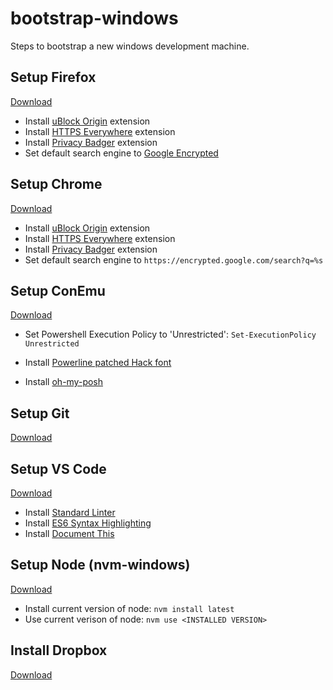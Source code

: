 # bootstrap-windows
Steps to bootstrap a new windows development machine.

## Setup Firefox
[Download](https://www.mozilla.org/en-US/firefox/new/)
* Install [uBlock Origin](https://addons.mozilla.org/en-US/firefox/addon/ublock-origin/) extension
* Install [HTTPS Everywhere](https://addons.mozilla.org/en-US/firefox/addon/https-everywhere/) extension
* Install [Privacy Badger](https://addons.mozilla.org/en-US/firefox/addon/privacy-badger-firefox/) extension
* Set default search engine to [Google Encrypted](https://addons.mozilla.org/en-US/firefox/addon/google-encrypted-1/?src=search)

## Setup Chrome
[Download](https://www.google.com/chrome/)
* Install [uBlock Origin](https://chrome.google.com/webstore/detail/ublock-origin/cjpalhdlnbpafiamejdnhcphjbkeiagm?hl=en) extension
* Install [HTTPS Everywhere](https://chrome.google.com/webstore/detail/https-everywhere/gcbommkclmclpchllfjekcdonpmejbdp) extension
* Install [Privacy Badger](https://chrome.google.com/webstore/detail/privacy-badger/pkehgijcmpdhfbdbbnkijodmdjhbjlgp?hl=en-US) extension
* Set default search engine to ```https://encrypted.google.com/search?q=%s```

## Setup ConEmu
[Download](https://www.fosshub.com/ConEmu.html)
* Set Powershell Execution Policy to 'Unrestricted': ```Set-ExecutionPolicy Unrestricted```

* Install [Powerline patched Hack font](https://github.com/powerline/fonts/tree/master/Hack)

* Install [oh-my-posh](https://github.com/JanJoris/oh-my-posh#installation)

## Setup Git
[Download](https://git-scm.com/)

## Setup VS Code
[Download](https://www.visualstudio.com/en-us/products/code-vs.aspx)
* Install [Standard Linter](https://marketplace.visualstudio.com/items?itemName=shinnn.standard)
* Install [ES6 Syntax Highlighting](https://marketplace.visualstudio.com/items?itemName=dzannotti.vscode-babel-coloring)
* Install [Document This](https://marketplace.visualstudio.com/items?itemName=joelday.docthis)

## Setup Node (nvm-windows)
[Download](https://github.com/coreybutler/nvm-windows/releases)
* Install current version of node: ```nvm install latest```
* Use current verison of node: ```nvm use <INSTALLED VERSION>```

## Install Dropbox
[Download](https://www.dropbox.com/)
